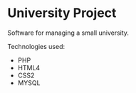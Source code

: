 # University Project

Software for managing a small university.


Technologies used:
  - PHP
  - HTML4
  - CSS2
  - MYSQL
